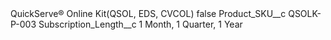 <?xml version="1.0" encoding="UTF-8"?>
<CustomMetadata xmlns="http://soap.sforce.com/2006/04/metadata" xmlns:xsi="http://www.w3.org/2001/XMLSchema-instance" xmlns:xsd="http://www.w3.org/2001/XMLSchema">
    <label>QuickServe® Online Kit(QSOL, EDS, CVCOL)</label>
    <protected>false</protected>
    <values>
        <field>Product_SKU__c</field>
        <value xsi:type="xsd:string">QSOLK-P-003</value>
    </values>
    <values>
        <field>Subscription_Length__c</field>
        <value xsi:type="xsd:string">1 Month, 1 Quarter, 1 Year</value>
    </values>
</CustomMetadata>
